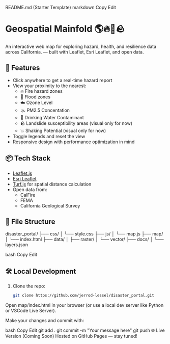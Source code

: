 README.md (Starter Template)
markdown
Copy
Edit
# Geospatial Mainfold 🌎🔥🌊🪨

An interactive web map for exploring hazard, health, and resilience data across California. — built with Leaflet, Esri Leaflet, and open data.

## 🚀 Features

- Click anywhere to get a real-time hazard report
- View your proximity to the nearest:
  - 🔥 Fire hazard zones
  - 🌊 Flood zones
  - ☁️ Ozone Level
  - 🌫️ PM2.5 Concentation
  - 🚰 Drinking Water Contaminant
  - 🪨 Landslide susceptibility areas (visual only for now)
  - 💥 Shaking Potential (visual only for now)
- Toggle legends and reset the view
- Responsive design with performance optimization in mind

## 📦 Tech Stack

- [Leaflet.js](https://leafletjs.com/)
- [Esri Leaflet](https://esri.github.io/esri-leaflet/)
- [Turf.js](https://turfjs.org/) for spatial distance calculation
- Open data from:
  - CalFire
  - FEMA
  - California Geological Survey

## 📁 File Structure

disaster_portal/ ├── css/ │ └── style.css ├── js/ │ └── map.js ├── map/ │ └── index.html ├── data/ │ ├── raster/ │ └── vector/ ├── docs/ │ └── layers.json

bash
Copy
Edit

## 🛠️ Local Development

1. Clone the repo:
   ```bash
   git clone https://github.com/jerrod-lessel/disaster_portal.git
Open map/index.html in your browser (or use a local dev server like Python or VSCode Live Server).

Make your changes and commit with:

bash
Copy
Edit
git add .
git commit -m "Your message here"
git push
🌐 Live Version (Coming Soon)
Hosted on GitHub Pages — stay tuned!
